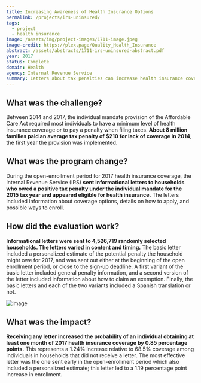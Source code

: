 ```yaml
---
title: Increasing Awareness of Health Insurance Options
permalink: /projects/irs-uninsured/
tags: 
  - project  
  - health insurance
image: /assets/img/project-images/1711-image.jpeg
image-credit: https://plex.page/Quality_Health_Insurance
abstract: /assets/abstracts/1711-irs-uninsured-abstract.pdf
year: 2017
status: Complete
domain: Health
agency: Internal Revenue Service
summary: Letters about tax penalties can increase health insurance coverage
---
```

## What was the challenge?

Between 2014 and 2017, the individual mandate provision of the Affordable Care Act required most individuals to have a minimum level of health insurance coverage or to pay a penalty when filing taxes. **About 8 million families paid an average tax penalty of $210 for lack of coverage in 2014**, the first year the provision was implemented. 

## What was the program change?

During the open-enrollment period for 2017 health insurance coverage, the Internal Revenue Service (IRS) **sent informational letters to households who owed a positive tax penalty under the individual mandate for the 2015 tax year and appeared eligible for health insurance.** The letters included information about coverage options, details on how to apply, and possible ways to enroll. 

## How did the evaluation work?

**Informational letters were sent to 4,526,719 randomly selected households. The letters varied in content and timing.** The basic letter included a personalized estimate of the potential penalty the household might owe for 2017, and was sent out either at the beginning of the open enrollment period, or close to the sign-up deadline. A first variant of the basic letter included general penalty information, and a second version of the letter included information about how to claim an exemption. Finally, the basic letters and each of the two variants included a Spanish translation or not.

![image]({{site.baseurl}}/assets/img/project-images/1711-graph.png)

## What was the impact?

**Receiving any letter increased the probability of an individual obtaining at least one month of 2017 health insurance coverage by 0.85 percentage points.** This represents a 1.24% increase relative to 68.5% coverage among individuals in households that did not receive a letter. The most effective letter was the one sent early in the open-enrollment period which also included a personalized estimate; this letter led to a 1.19 percentage point increase in enrollment.
